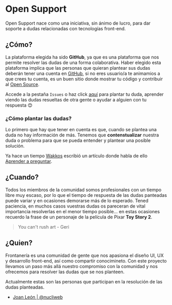 # Open Support
Open Support nace como una iniciativa, sin ánimo de lucro, para dar soporte a dudas relacionadas con tecnologías front-end.


## ¿Cómo?

La plataforma elegida ha sido **GitHub**, ya que es una plataforma que nos permite resolver las dudas de una forma colaborativa. Haber elegido esta plataforma implica que las personas que quieran plantear sus dudas deberán tener una cuenta en [GitHub](https://github.com/join), si no eres usuario/a te animamios a que crees tu cuenta, es un buen sitio donde mostrar tu código y contribuir al [Open Source](https://es.wikipedia.org/wiki/Software_de_c%C3%B3digo_abierto).

Accede a la pestaña `Issues` o haz click [aquí](https://github.com/Frontaneria/Open-Support/issues) para plantar tu duda, aprender viendo las dudas resueltas de otra gente o ayudar a alguien con tu respuesta 😊

### ¿Cómo plantar las dudas?

Lo primero que hay que tener en cuenta es que, cuando se plantea una duda no hay información de más.
Tenemos que **contenstualizar** nuestra duda o problema para que se pueda entender y plantear una posible solución.

Ya hace un tiempo [Wakkos](https://twitter.com/Wakkos) escribió un artículo donde habla de ello [Aprender a preguntar](http://coolvillage.es/aprender-a-preguntar/).

## ¿Cuando?

Todos los miembros de la comunidad somos profesionales con un tiempo libre muy escaso, por lo que el tiempo de respuesta de las dudas panteadas puede variar y en ocasiones demorarse más de lo esperado. Tened paciencia, en muchos casos vuestras dudas os pareceran de vital importancia resolverlas en el menor tiempo posible... en estas ocasiones recuerdo la frase de un personaje de la película de Pixar **Toy Story 2**.

> You can't rush art - Geri

## ¿Quien?

Frontanería es una comunidad de gente que nos apasiona el diseño UI, UX y desarrollo front-end, así como compartir conocimineto. Con este proyecto llevamos un paso más allá nuestro compromiso con la comunidad y nos ofrecemos para resolver las dudas que se nos planteen.

Actualmente estas son las personas que participan en la resolución de las dudas planteadas.

- [Joan León | @nucliweb](https://github.com/nucliweb)
